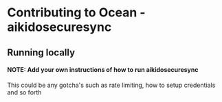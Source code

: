 # Contributing to Ocean - aikidosecuresync

## Running locally

#### NOTE: Add your own instructions of how to run aikidosecuresync

This could be any gotcha's such as rate limiting, how to setup credentials and so forth
